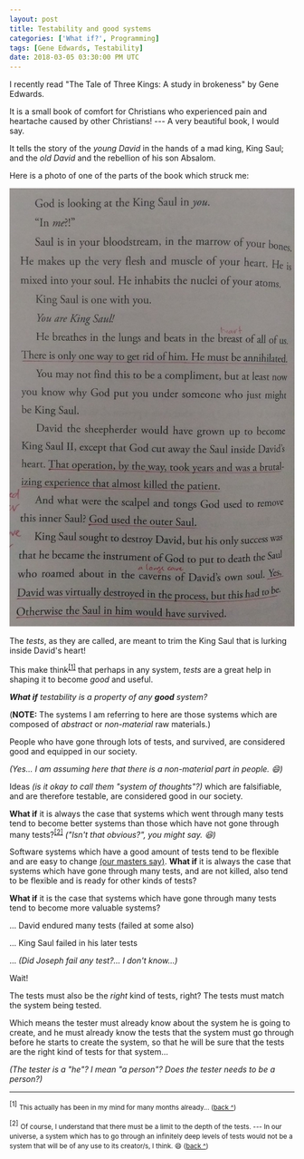 ```yaml
---
layout: post
title: Testability and good systems
categories: ['What if?', Programming]
tags: [Gene Edwards, Testability]
date: 2018-03-05 03:30:00 PM UTC
---
```


<!-- March 5, 2018 11:30:00 PM Philippine Time -->

I recently read "The Tale of Three Kings: A study in brokeness" by Gene Edwards.

It is a small book of comfort for Christians who experienced pain and heartache caused by other Christians! --- A very beautiful book, I would say.

It tells the story of the _young David_ in the hands of a mad king, King Saul; and the _old David_ and the rebellion of his son Absalom.


<!--more-->


Here is a photo of one of the parts of the book which struck me:

![tale-of-three-kings-King-Saul-in-David.jpg](/images/2018/tale-of-three-kings-King-Saul-in-David.jpg)


The _tests_, as they are called, are meant to trim the King Saul that is lurking inside David's heart!

This make think<sup id="footnote-indicator-1">[[1]](#footnote-1)</sup> that perhaps in any system, _tests_ are a great help in shaping it to become _good_ and useful.


_**What if** testability is a property of any **good** system?_

(**NOTE:** The systems I am referring to here are those systems which are composed of _abstract_ or _non-material_ raw materials.)

People who have gone through lots of tests, and survived, are considered good and equipped in our society.

_(Yes... I am assuming here that there is a non-material part in people. :smile:)_

Ideas _(is it okay to call them "system of thoughts"?)_ which are falsifiable, and are therefore testable, are considered good in our society.

**What if** it is always the case that systems which went through many tests tend to become better systems than those which have not gone through many tests?<sup id="footnote-indicator-2">[[2]](#footnote-1)</sup> _("Isn't that obvious?", you might say. :laughing:)_

Software systems which have a good amount of tests tend to be flexible and are easy to change [(our masters say)](/memorabilia/quotes/tdd/). **What if** it is always the case that systems which have gone through many tests, and are not killed, also tend to be flexible and is ready for other kinds of tests?

**What if** it is the case that systems which have gone through many tests tend to become more valuable systems?

... David endured many tests (failed at some also)

... King Saul failed in his later tests

... _(Did Joseph fail any test?... I don't know...)_


Wait!

The tests must also be the _right_ kind of tests, right? The tests must match the system being tested.

Which means the tester must already know about the system he is going to create, and he must already know the tests that the system must go through before he starts to create the system, so that he will be sure that the tests are the right kind of tests for that system...

_(The tester is a "he"? I mean "a person"? Does the tester needs to be a person?)_






----------


<sup id="footnote-1">[1]</sup>
<small>This actually has been in my mind for many months already... ([back ^](#footnote-indicator-1))</small>



<sup id="footnote-2">[2]</sup>
<small>Of course, I understand that there must be a limit to the depth of the tests. --- In our universe, a system which has to go through an infinitely deep levels of tests would not be a system that will be of any use to its creator/s, I think. :smile:  ([back ^](#footnote-indicator-2))</small>

